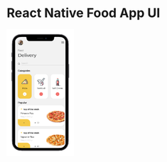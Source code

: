 # React Native Food App UI

<img src="https://raw.githubusercontent.com/ankitsingh101/reactNativeFoodAppUI/main/screenshot.png" width="30%"/>
